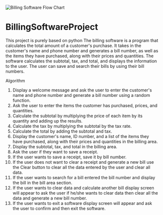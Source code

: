 ![Billing Software Flow Chart](https://github.com/tasbihaanwaradil/BillingSoftwareProject/assets/139496485/f795d419-3009-4e36-9a27-8f156142f575)
# BillingSoftwareProject
This project is purely based on python The billing software is a program that calculates the total amount of a customer's purchase. 
It takes in the customer's name and phone number and generates a bill number, as well as the items they have purchased, along with their prices and quantities. 
The software calculates the subtotal, tax, and total, and displays the information to the user. The user can save and search their bills by using their bill numbers. 

Algorithm
1.	Display a welcome message and ask the user to enter the customer's name and phone number and generate a bill number using a random function.
2.	Ask the user to enter the items the customer has purchased, prices, and quantities.
3.	Calculate the subtotal by multiplying the price of each item by its quantity and adding up the results.
4.	Calculate the tax by multiplying the subtotal by the tax rate.
5.	Calculate the total by adding the subtotal and tax.
6.	Display the customer's name, ID number, and a list of the items they have purchased, along with their prices and quantities in the billing area.
7.	Display the subtotal, tax, and total in the billing area.
8.	Ask the user if they want to save a receipt.
9.	If the user wants to save a receipt, save it by bill number.
10.	If the user does not want to clear a receipt and generate a new bill use the Clear button to clear all the data entered by the user and clear all data.
11.	If the user wants to search for a bill entered the bill number and display the bill in the bill area section.
12.	If the user wants to clear data and calculate another bill display screen will appear to ask the user if he/she wants to clear data then clear all the data and generate a new bill number.
13.	If the user wants to exit a software display screen will appear and ask the user to confirm and then exit the software.



 
